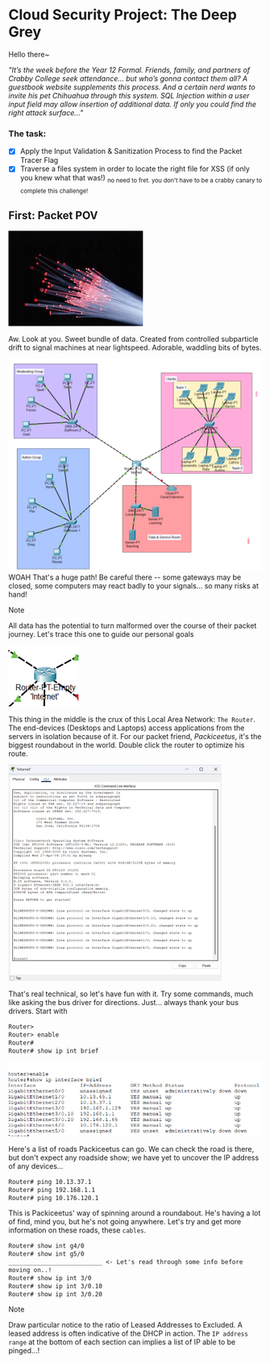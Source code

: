 # Cloud Security Project: The Deep Grey
Hello there~

_"It’s the week before the Year 12 Formal. Friends, family, and partners of Crabby College seek attendance… but who’s gonna contact them all? 
A guestbook website supplements this process. And a certain nerd wants to invite his pet Chihuahua through this system. 
SQL Injection within a user input field may allow insertion of additional data. If only you could find the right attack surface…"_

### The task:
- [x] Apply the Input Validation & Sanitization Process to find the Packet Tracer Flag
- [x] Traverse a files system in order to locate the right file for XSS (if only you knew what that was!)
<sub>no need to fret. you don't have to be a crabby canary to complete this challenge!</sub>

## First: Packet POV
![Let's see...](https://github.com/Iozhewa/LandingPages/blob/main/Yeshua/assets/BetterBeginnings.jpeg)

Aw. Look at you. Sweet bundle of data. Created from controlled subparticle drift to signal machines at near
lightspeed. Adorable, waddling bits of bytes.

![It's dangerous to go alone!](https://github.com/Iozhewa/LandingPages/blob/main/Yeshua/assets/hUH.png)
WOAH
That's a huge path! Be careful there -- some gateways may be closed, some computers may react badly to your signals...
so many risks at hand!
>[!NOTE]
>All data has the potential to turn malformed over the course of their packet journey. Let's trace this one to guide our personal goals

![Introduction to the Router](https://github.com/Iozhewa/LandingPages/blob/main/Yeshua/assets/funnymachine.png)

This thing in the middle is the crux of this Local Area Network: `The Router`. The end-devices (Desktops and Laptops) access applications from the servers in isolation because of it. For our packet friend, _Packiceetus_, it's the biggest roundabout in the world.
Double click the router to optimize his route.

![CLI!](https://github.com/Iozhewa/LandingPages/blob/main/Yeshua/assets/scary.png)

That's real technical, so let's have fun with it. Try some commands, much like asking the bus driver for directions.
Just... always thank your bus drivers. Start with
```
Router>
Router> enable
Router#
Router# show ip int brief
```
![cable time B)](https://github.com/Iozhewa/LandingPages/blob/main/Yeshua/assets/cables.png)

Here's a list of roads Packiceetus can go. We can check the road is there, but don't expect any roadside show; we have yet
to uncover the IP address of any devices...
```
Router# ping 10.13.37.1
Router# ping 192.168.1.1
Router# ping 10.176.120.1
```
This is Packiceetus' way of spinning around a roundabout. He's having a lot of find, mind you, but he's not going anywhere.
Let's try and get more information on these roads, these `cables`.
```
Router# show int g4/0
Router# show int g5/0
__________________________ <- Let's read through some info before moving on..!
Router# show ip int 3/0
Router# show ip int 3/0.10
Router# show ip int 3/0.20
```
>[!NOTE]
>Draw particular notice to the ratio of Leased Addresses to Excluded. A leased address is often indicative of the DHCP in action.
>The `IP address range` at the bottom of each section can implies a list of IP able to be pinged...!
